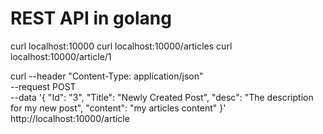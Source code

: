 # REST API in golang

curl localhost:10000
curl localhost:10000/articles
curl localhost:10000/article/1

curl --header "Content-Type: application/json" \
  --request POST \
  --data '{ "Id": "3", "Title": "Newly Created Post", "desc": "The description for my new post", "content": "my articles content" }' \
  http://localhost:10000/article